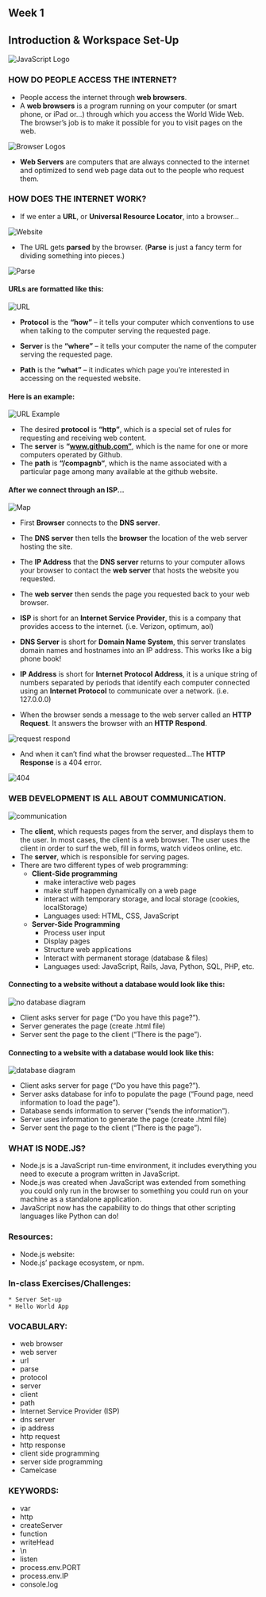 ## Week 1
## Introduction & Workspace Set-Up

![JavaScript Logo](../img/javascript.png)

### HOW DO PEOPLE ACCESS THE INTERNET?
* People access the internet through **web browsers**.
* A **web browsers** is a program running on your computer (or smart phone, or iPad or...) through which you access the World Wide Web. The browser’s job is to make it possible for you to visit pages on the web.

![Browser Logos](../img/browser.png)

* **Web Servers** are computers that are always connected to the internet and optimized to send web page data out to the people who request them. 

### HOW DOES THE INTERNET WORK?
* If we enter a **URL**, or **Universal Resource Locator**, into a browser… 

![Website](../img/website.png)

* The URL gets **parsed** by the  browser. (**Parse** is just a fancy term for dividing something into pieces.)

![Parse](../img/parse.png)

#### URLs are formatted like this: 

![URL](../img/url.png)

* **Protocol** is the **“how”** – it tells your computer which conventions to use when talking to the computer serving the requested page.
 
* **Server** is the **“where”** – it tells your computer the name of the computer serving the requested page. 

* **Path** is the **“what”** – it indicates which page you’re interested in accessing on the requested website. 

#### Here is an example:

![URL Example](../img/urlex.png) 
    
   * The desired **protocol** is **“http”**, which is a special set of rules for requesting and receiving web content. 
   * The **server** is **“www.github.com”**, which is the name for one or more computers operated by Github. 
   * The **path** is **“/compagnb“**, which is the name associated with a particular page among many available at the github website.

#### After we connect through an ISP...

![Map](../img/map.png)     
    
   * First **Browser** connects to the **DNS server**.
    
   * The **DNS server** then tells the **browser** the location of the web server hosting the site.

   * The **IP Address** that the **DNS server** returns to your computer allows your browser to contact the **web server** that hosts the website you requested.
    
   * The **web server** then sends the page you requested back to your web browser.
    
* **ISP** is short for an **Internet Service Provider**, this is a company that provides access to the internet. (i.e. Verizon, optimum, aol)

* **DNS Server** is short for **Domain Name System**, this server translates domain names and hostnames into an IP address. This works like a big phone book! 
 
* **IP Address** is short for **Internet Protocol Address**, it is a unique string of numbers separated by periods that identify each computer connected using an **Internet Protocol** to communicate over a network. (i.e. 127.0.0.0)

* When the browser sends a message to the web server called an **HTTP Request**. It answers the browser with an **HTTP Respond**. 
    
![request respond](../img/httpre.png)  

* And when it can’t find what the browser requested...The **HTTP Response** is a 404 error. 

![404](../img/404.png) 

### WEB DEVELOPMENT IS ALL ABOUT COMMUNICATION.

![communication](../img/communication.png) 

* The **client**, which requests pages from the server, and displays them to the user. In most cases, the client is a web browser. The user uses the client in order to surf the web, fill in forms, watch videos online, etc.
* The **server**, which is responsible for serving pages.
* There are two different types of web programming:
   * **Client-Side programming**
      * make interactive web pages
      * make stuff happen dynamically on a web page 
      * interact with temporary storage, and local storage (cookies, localStorage) 
      * Languages used: HTML, CSS, JavaScript
   * **Server-Side Programming**
      * Process user input
      * Display pages
      * Structure web applications
      * Interact with permanent storage (database & files)
      * Languages used: JavaScript, Rails, Java, Python, SQL, PHP, etc.

#### Connecting to a website without a database would look like this:

![no database diagram](../img/nodata.png) 

   * Client asks server for page (“Do you have this page?”).
   * Server generates the page (create .html file)
   * Server sent the page to the client (“There is the page”).


#### Connecting to a website with a database would look like this:

![database diagram](../img/data.png) 
   * Client asks server for page (“Do you have this page?”).
   * Server asks database for info to populate the page (“Found page, need information to load the page”).
   * Database sends information to server (“sends the information”).
   * Server uses information to generate the page (create .html file)
   * Server sent the page to the client (“There is the page”).

### WHAT IS NODE.JS?
* Node.js is a JavaScript run-time environment, it includes everything you need to execute a program written in JavaScript.
* Node.js was created when JavaScript was extended from something you could only run in the browser to something you could run on your machine as a standalone application.
* JavaScript now has the capability to do things that other scripting languages like Python can do!

### Resources:
* Node.js website:
* Node.js’ package ecosystem, or npm.

### In-class Exercises/Challenges: 
    * Server Set-up
    * Hello World App
        

### VOCABULARY:
* web browser
* web server
* url
* parse
* protocol
* server
* client
* path
* Internet Service Provider (ISP)
* dns server
* ip address
* http request
* http response
* client side programming
* server side programming
* Camelcase

### KEYWORDS:
* var 
* http
* createServer
* function
* writeHead
* \n
* listen
* process.env.PORT
* process.env.IP
* console.log
